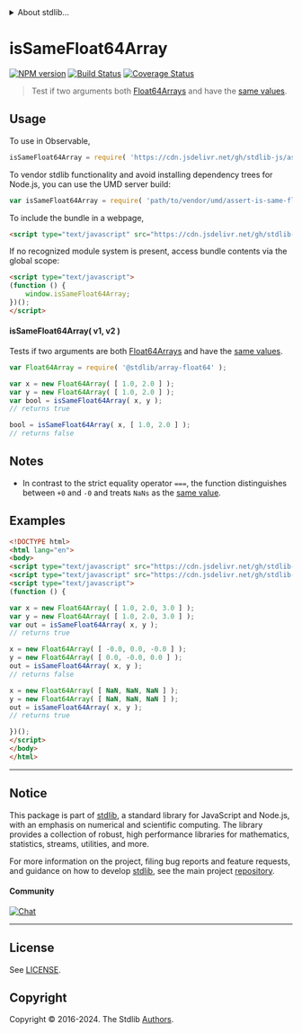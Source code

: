<!--

@license Apache-2.0

Copyright (c) 2024 The Stdlib Authors.

Licensed under the Apache License, Version 2.0 (the "License");
you may not use this file except in compliance with the License.
You may obtain a copy of the License at

   http://www.apache.org/licenses/LICENSE-2.0

Unless required by applicable law or agreed to in writing, software
distributed under the License is distributed on an "AS IS" BASIS,
WITHOUT WARRANTIES OR CONDITIONS OF ANY KIND, either express or implied.
See the License for the specific language governing permissions and
limitations under the License.

-->


<details>
  <summary>
    About stdlib...
  </summary>
  <p>We believe in a future in which the web is a preferred environment for numerical computation. To help realize this future, we've built stdlib. stdlib is a standard library, with an emphasis on numerical and scientific computation, written in JavaScript (and C) for execution in browsers and in Node.js.</p>
  <p>The library is fully decomposable, being architected in such a way that you can swap out and mix and match APIs and functionality to cater to your exact preferences and use cases.</p>
  <p>When you use stdlib, you can be absolutely certain that you are using the most thorough, rigorous, well-written, studied, documented, tested, measured, and high-quality code out there.</p>
  <p>To join us in bringing numerical computing to the web, get started by checking us out on <a href="https://github.com/stdlib-js/stdlib">GitHub</a>, and please consider <a href="https://opencollective.com/stdlib">financially supporting stdlib</a>. We greatly appreciate your continued support!</p>
</details>

# isSameFloat64Array

[![NPM version][npm-image]][npm-url] [![Build Status][test-image]][test-url] [![Coverage Status][coverage-image]][coverage-url] <!-- [![dependencies][dependencies-image]][dependencies-url] -->

> Test if two arguments both [Float64Arrays][@stdlib/array/float64] and have the [same values][@stdlib/assert/is-same-value].



<section class="usage">

## Usage

To use in Observable,

```javascript
isSameFloat64Array = require( 'https://cdn.jsdelivr.net/gh/stdlib-js/assert-is-same-float64array@umd/browser.js' )
```

To vendor stdlib functionality and avoid installing dependency trees for Node.js, you can use the UMD server build:

```javascript
var isSameFloat64Array = require( 'path/to/vendor/umd/assert-is-same-float64array/index.js' )
```

To include the bundle in a webpage,

```html
<script type="text/javascript" src="https://cdn.jsdelivr.net/gh/stdlib-js/assert-is-same-float64array@umd/browser.js"></script>
```

If no recognized module system is present, access bundle contents via the global scope:

```html
<script type="text/javascript">
(function () {
    window.isSameFloat64Array;
})();
</script>
```

#### isSameFloat64Array( v1, v2 )

Tests if two arguments are both [Float64Arrays][@stdlib/array/float64] and have the [same values][@stdlib/assert/is-same-value].

```javascript
var Float64Array = require( '@stdlib/array-float64' );

var x = new Float64Array( [ 1.0, 2.0 ] );
var y = new Float64Array( [ 1.0, 2.0 ] );
var bool = isSameFloat64Array( x, y );
// returns true

bool = isSameFloat64Array( x, [ 1.0, 2.0 ] );
// returns false
```

</section>

<!-- /.usage -->

<section class="notes">

## Notes

-   In contrast to the strict equality operator `===`, the function distinguishes between `+0` and `-0` and treats `NaNs` as the [same value][@stdlib/assert/is-same-value].

</section>

<!-- /.notes -->

<section class="examples">

## Examples

<!-- eslint no-undef: "error" -->

```html
<!DOCTYPE html>
<html lang="en">
<body>
<script type="text/javascript" src="https://cdn.jsdelivr.net/gh/stdlib-js/array-float64@umd/browser.js"></script>
<script type="text/javascript" src="https://cdn.jsdelivr.net/gh/stdlib-js/assert-is-same-float64array@umd/browser.js"></script>
<script type="text/javascript">
(function () {

var x = new Float64Array( [ 1.0, 2.0, 3.0 ] );
var y = new Float64Array( [ 1.0, 2.0, 3.0 ] );
var out = isSameFloat64Array( x, y );
// returns true

x = new Float64Array( [ -0.0, 0.0, -0.0 ] );
y = new Float64Array( [ 0.0, -0.0, 0.0 ] );
out = isSameFloat64Array( x, y );
// returns false

x = new Float64Array( [ NaN, NaN, NaN ] );
y = new Float64Array( [ NaN, NaN, NaN ] );
out = isSameFloat64Array( x, y );
// returns true

})();
</script>
</body>
</html>
```

</section>

<!-- /.examples -->

<!-- Section for related `stdlib` packages. Do not manually edit this section, as it is automatically populated. -->

<section class="related">

</section>

<!-- /.related -->

<!-- Section for all links. Make sure to keep an empty line after the `section` element and another before the `/section` close. -->


<section class="main-repo" >

* * *

## Notice

This package is part of [stdlib][stdlib], a standard library for JavaScript and Node.js, with an emphasis on numerical and scientific computing. The library provides a collection of robust, high performance libraries for mathematics, statistics, streams, utilities, and more.

For more information on the project, filing bug reports and feature requests, and guidance on how to develop [stdlib][stdlib], see the main project [repository][stdlib].

#### Community

[![Chat][chat-image]][chat-url]

---

## License

See [LICENSE][stdlib-license].


## Copyright

Copyright &copy; 2016-2024. The Stdlib [Authors][stdlib-authors].

</section>

<!-- /.stdlib -->

<!-- Section for all links. Make sure to keep an empty line after the `section` element and another before the `/section` close. -->

<section class="links">

[npm-image]: http://img.shields.io/npm/v/@stdlib/assert-is-same-float64array.svg
[npm-url]: https://npmjs.org/package/@stdlib/assert-is-same-float64array

[test-image]: https://github.com/stdlib-js/assert-is-same-float64array/actions/workflows/test.yml/badge.svg?branch=main
[test-url]: https://github.com/stdlib-js/assert-is-same-float64array/actions/workflows/test.yml?query=branch:main

[coverage-image]: https://img.shields.io/codecov/c/github/stdlib-js/assert-is-same-float64array/main.svg
[coverage-url]: https://codecov.io/github/stdlib-js/assert-is-same-float64array?branch=main

<!--

[dependencies-image]: https://img.shields.io/david/stdlib-js/assert-is-same-float64array.svg
[dependencies-url]: https://david-dm.org/stdlib-js/assert-is-same-float64array/main

-->

[chat-image]: https://img.shields.io/gitter/room/stdlib-js/stdlib.svg
[chat-url]: https://app.gitter.im/#/room/#stdlib-js_stdlib:gitter.im

[stdlib]: https://github.com/stdlib-js/stdlib

[stdlib-authors]: https://github.com/stdlib-js/stdlib/graphs/contributors

[umd]: https://github.com/umdjs/umd
[es-module]: https://developer.mozilla.org/en-US/docs/Web/JavaScript/Guide/Modules

[deno-url]: https://github.com/stdlib-js/assert-is-same-float64array/tree/deno
[umd-url]: https://github.com/stdlib-js/assert-is-same-float64array/tree/umd
[esm-url]: https://github.com/stdlib-js/assert-is-same-float64array/tree/esm
[branches-url]: https://github.com/stdlib-js/assert-is-same-float64array/blob/main/branches.md

[stdlib-license]: https://raw.githubusercontent.com/stdlib-js/assert-is-same-float64array/main/LICENSE

[@stdlib/array/float64]: https://github.com/stdlib-js/array-float64/tree/umd

[@stdlib/assert/is-same-value]: https://github.com/stdlib-js/assert-is-same-value/tree/umd

</section>

<!-- /.links -->

